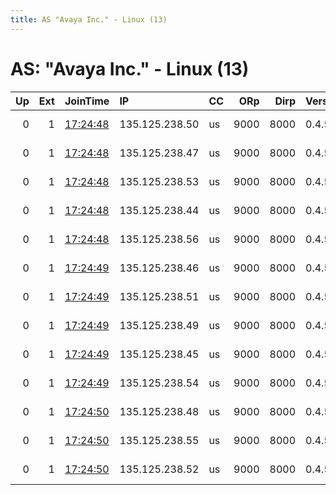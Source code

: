 ```yaml
---
title: AS "Avaya Inc." - Linux (13)
---
```


# AS: "Avaya Inc." - Linux (13)

|   Up |   Ext | JoinTime                                                                                            | IP             | CC   |   ORp |   Dirp | Version   | Contact                   | Nickname   |   eFamMembers |
|-----:|------:|:----------------------------------------------------------------------------------------------------|:---------------|:-----|------:|-------:|:----------|:--------------------------|:-----------|--------------:|
|    0 |     1 | [17:24:48](https://metrics.torproject.org/rs.html#details/76DC8388115B6E36786E14A264D9117C063F9371) | 135.125.238.50 | us   |  9000 |   8000 | 0.4.5.7   | anarchist-tor@outlook.com | AnArChY    |            45 |
|    0 |     1 | [17:24:48](https://metrics.torproject.org/rs.html#details/7CC5E82FDCE3F290E77B4C7A4B26A5517B7257B8) | 135.125.238.47 | us   |  9000 |   8000 | 0.4.5.7   | anarchist-tor@outlook.com | AnArChY    |            45 |
|    0 |     1 | [17:24:48](https://metrics.torproject.org/rs.html#details/90A5CADEF076D6283AC91954D83FCD6B5A64B294) | 135.125.238.53 | us   |  9000 |   8000 | 0.4.5.7   | anarchist-tor@outlook.com | AnArChY    |            45 |
|    0 |     1 | [17:24:48](https://metrics.torproject.org/rs.html#details/9406BD5451FA835BE8402E06A9B971826320473B) | 135.125.238.44 | us   |  9000 |   8000 | 0.4.5.7   | anarchist-tor@outlook.com | AnArChY    |            45 |
|    0 |     1 | [17:24:48](https://metrics.torproject.org/rs.html#details/D713E33D51A921F89C7459ED45C500654551FB30) | 135.125.238.56 | us   |  9000 |   8000 | 0.4.5.7   | anarchist-tor@outlook.com | AnArChY    |            45 |
|    0 |     1 | [17:24:49](https://metrics.torproject.org/rs.html#details/039478A54681D294418D671BC59FF077F8826DE7) | 135.125.238.46 | us   |  9000 |   8000 | 0.4.5.7   | anarchist-tor@outlook.com | AnArChY    |            45 |
|    0 |     1 | [17:24:49](https://metrics.torproject.org/rs.html#details/3C761472CB44A2169D811E23E88DD411A36E85E2) | 135.125.238.51 | us   |  9000 |   8000 | 0.4.5.7   | anarchist-tor@outlook.com | AnArChY    |            45 |
|    0 |     1 | [17:24:49](https://metrics.torproject.org/rs.html#details/4C1478885A9AD4CBFE084F92223F7FEBB5678DAE) | 135.125.238.49 | us   |  9000 |   8000 | 0.4.5.7   | anarchist-tor@outlook.com | AnArChY    |            45 |
|    0 |     1 | [17:24:49](https://metrics.torproject.org/rs.html#details/6C4FB382455C196ADD8ED01210CF45E6F927A8AB) | 135.125.238.45 | us   |  9000 |   8000 | 0.4.5.7   | anarchist-tor@outlook.com | AnArChY    |            45 |
|    0 |     1 | [17:24:49](https://metrics.torproject.org/rs.html#details/B8E868F5897E904F76F747AB1ACBC047E522E65F) | 135.125.238.54 | us   |  9000 |   8000 | 0.4.5.7   | anarchist-tor@outlook.com | AnArChY    |            45 |
|    0 |     1 | [17:24:50](https://metrics.torproject.org/rs.html#details/786DFE986CEFF1E29595DA804091B741C07256FB) | 135.125.238.48 | us   |  9000 |   8000 | 0.4.5.7   | anarchist-tor@outlook.com | AnArChY    |            45 |
|    0 |     1 | [17:24:50](https://metrics.torproject.org/rs.html#details/C03223D4E004721A479BE3E5F423ACDDE3B3F5A1) | 135.125.238.55 | us   |  9000 |   8000 | 0.4.5.7   | anarchist-tor@outlook.com | AnArChY    |            45 |
|    0 |     1 | [17:24:50](https://metrics.torproject.org/rs.html#details/DEA6A8323252CA116E50E8DC953FB83115A311DC) | 135.125.238.52 | us   |  9000 |   8000 | 0.4.5.7   | anarchist-tor@outlook.com | AnArChY    |            45 |
